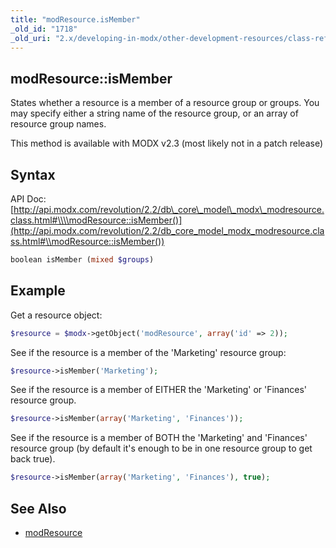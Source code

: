 ```yaml
---
title: "modResource.isMember"
_old_id: "1718"
_old_uri: "2.x/developing-in-modx/other-development-resources/class-reference/modresource/modresource.ismember"
---
```


## modResource::isMember

 States whether a resource is a member of a resource group or groups. You may specify either a string name of the resource group, or an array of resource group names.

 This method is available with MODX v2.3 (most likely not in a patch release) 

## Syntax

 API Doc: [http://api.modx.com/revolution/2.2/db\_core\_model\_modx\_modresource.class.html#\\\\modResource::isMember()](http://api.modx.com/revolution/2.2/db_core_model_modx_modresource.class.html#\\modResource::isMember())

 ``` php 
boolean isMember (mixed $groups)

```

## Example

 Get a resource object:

 ``` php 
$resource = $modx->getObject('modResource', array('id' => 2));

```

 See if the resource is a member of the 'Marketing' resource group:

 ``` php 
$resource->isMember('Marketing');

```

 See if the resource is a member of EITHER the 'Marketing' or 'Finances' resource group.

 ``` php 
$resource->isMember(array('Marketing', 'Finances'));

```

 See if the resource is a member of BOTH the 'Marketing' and 'Finances' resource group (by default it's enough to be in one resource group to get back true).

 ``` php 
$resource->isMember(array('Marketing', 'Finances'), true);

```

## See Also

- [modResource](developing-in-modx/other-development-resources/class-reference/modresource "modResource")